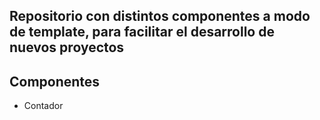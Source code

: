 ## Repositorio con distintos componentes a modo de template, para facilitar el desarrollo de nuevos proyectos
<h2>Componentes</h2>
<ul>
  <li>Contador</li>
</ul>
